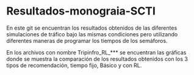 # Resultados-monograia-SCTI
En este git se encuentran los resultados obtenidos de las diferentes simulaciones de tráfico bajo las mismas condiciones pero utilizando diferentes maneras de programar los tiempos de los semáforos.

En los archivos con nombre Tripinfro_RL_*** se encuentran las gráficas donde se muestra la comparación de los resultados obtenidos con los 3 tipos de recomendación, tiempo fijo, Básico y con RL.
